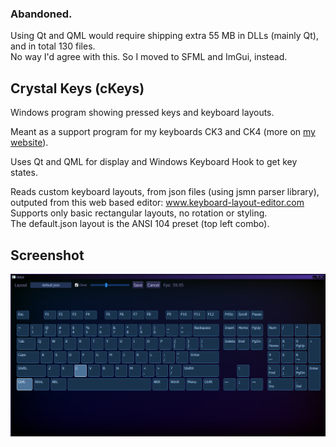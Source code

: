 ### Abandoned.
Using Qt and QML would require shipping extra 55 MB in DLLs (mainly Qt), and in total 130 files.  
No way I'd agree with this. So I moved to SFML and ImGui, instead.

## Crystal Keys (cKeys)
Windows program showing pressed keys and keyboard layouts.

Meant as a support program for my keyboards CK3 and CK4 (more on [my website](https://cryham.tuxfamily.org/archives/portfolio/crystal-keyboard-3-and-4)).

Uses Qt and QML for display and Windows Keyboard Hook to get key states.

Reads custom keyboard layouts, from json files (using jsmn parser library),  
outputed from this web based editor: www.keyboard-layout-editor.com  
Supports only basic rectangular layouts, no rotation or styling.  
The default.json layout is the ANSI 104 preset (top left combo).

Screenshot
----------

![](https://raw.githubusercontent.com/cryham/ckeys-qt/master/screenshot.png)
